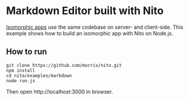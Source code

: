 # Markdown Editor built with Nito

[Isomorphic apps](http://nerds.airbnb.com/isomorphic-javascript-future-web-apps/)
use the same codebase on server- and client-side.
This example shows how to build an isomorphic app with Nito on Node.js.

## How to run

```
git clone https://github.com/morris/nito.git
npm install
cd nito/examples/markdown
node run.js
```

Then open http://localhost:3000 in browser.
